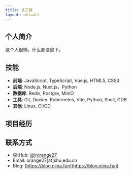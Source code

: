 ```yaml
---
title: 关于我
layout: default
---
```

## 个人简介

这个人很懒，什么都没留下。

## 技能

- **前端**: JavaScript, TypeScript, Vue.js, HTML5, CSS3
- **后端**: Node.js, Nuxt.js，Python
- **数据库**: Redis, Postgre, MinIO
- **工具**: Git, Docker, Kubernetes, Vite, Python, Shell, GDB
- **其他**: Linux, CI/CD

## 项目经历

## 联系方式

- GitHub: [@irorange27](https://github.com/irorange27)
- Email: orange27\[at\]shu.edu.cn
- Blog: [https://blog.niina.fun](https://blog.niina.fun)
